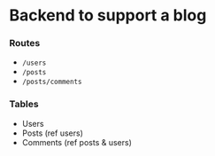 # Backend to support a blog 

### **Routes**

- `/users`
- `/posts`
- `/posts/comments`

### **Tables**

- Users
- Posts (ref users)
- Comments (ref posts & users)
